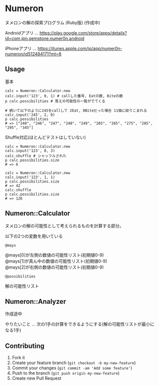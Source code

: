 # Numeron

ヌメロンの解の探索プログラム (Ruby版) (作成中)

Androidアプリ ... https://play.google.com/store/apps/details?id=com.jpn.gemstone.numer0n.android

iPhoneアプリ  ... https://itunes.apple.com/jp/app/numer0n-numeron/id512484171?mt=8

## Usage

基本

```
calc = Numeron::Calculator.new
calc.input('123', 0, 1) # callした番号, Eatの数, Biteの数
p calc.possibilities # 答えの可能性の一覧がでてくる

# 続いて以下のように245をcallして 2Eat, 0Biteだった場合 11個に絞りこまれる
calc.input('245', 2, 0)
p calc.possibilities
# => ["240", "246", "247", "248", "249", "205", "265", "275", "285", "295", "345"]
```

Shuffle対応(ほとんどテストはしていない)

```
calc = Numeron::Calculator.new
calc.input('123', 0, 3)
calc.shuffle # シャッフルされた
p calc.possibilities.size
# => 6

calc = Numeron::Calculator.new
calc.input('123', 1, 1)
p calc.possibilities.size
# => 42
calc.shuffle
p calc.possibilities.size
# => 126
```

## Numeron::Calculator

ヌメロンの解の可能性として考えられるものを計算する部分。

以下の2つの変数を用いている

`@mays`

@mays[0]が左側の数値の可能性リスト(初期値0-9)<br>
@mays[1]が真ん中の数値の可能性リスト(初期値0-9)<br>
@mays[2]が右側の数値の可能性リスト(初期値0-9)<br>

`@possibilities`

解の可能性リスト

## Numeron::Analyzer

作成途中

やりたいこと ... 次の1手の計算をできるようにする(解の可能性リストが最小になる1手)

## Contributing

1. Fork it
2. Create your feature branch (`git checkout -b my-new-feature`)
3. Commit your changes (`git commit -am 'Add some feature'`)
4. Push to the branch (`git push origin my-new-feature`)
5. Create new Pull Request
